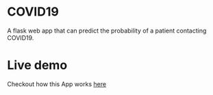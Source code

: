 # COVID19
A flask web app that can predict the probability of a patient contacting COVID19.

# Live demo
Checkout how this App works [here](https://youtu.be/IRoOPAkJWVI)
